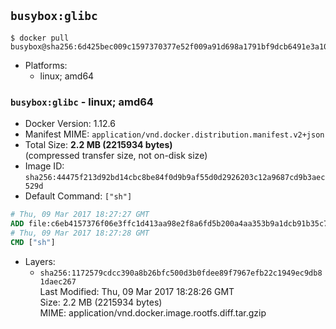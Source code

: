 ## `busybox:glibc`

```console
$ docker pull busybox@sha256:6d425bec009c1597370377e52f009a91d698a1791bf9dcb6491e3a1057cb393f
```

-	Platforms:
	-	linux; amd64

### `busybox:glibc` - linux; amd64

-	Docker Version: 1.12.6
-	Manifest MIME: `application/vnd.docker.distribution.manifest.v2+json`
-	Total Size: **2.2 MB (2215934 bytes)**  
	(compressed transfer size, not on-disk size)
-	Image ID: `sha256:44475f213d92bd14cbc8be84f0d9b9af55d0d2926203c12a9687cd9b3aec529d`
-	Default Command: `["sh"]`

```dockerfile
# Thu, 09 Mar 2017 18:27:27 GMT
ADD file:c6eb4157376f06e3ffc1d413aa98e2f8a6fd5b200a4aa353b9a1dcb91b35c754 in / 
# Thu, 09 Mar 2017 18:27:28 GMT
CMD ["sh"]
```

-	Layers:
	-	`sha256:1172579cdcc390a8b26bfc500d3b0fdee89f7967efb22c1949ec9db81daec267`  
		Last Modified: Thu, 09 Mar 2017 18:28:26 GMT  
		Size: 2.2 MB (2215934 bytes)  
		MIME: application/vnd.docker.image.rootfs.diff.tar.gzip
